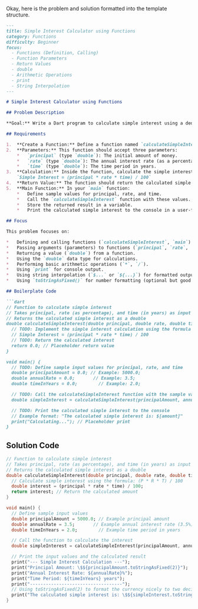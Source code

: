 Okay, here is the problem and solution formatted into the template structure.

```markdown
---
title: Simple Interest Calculator using Functions
category: Functions
difficulty: Beginner
focus:
  - Functions (Definition, Calling)
  - Function Parameters
  - Return Values
  - double
  - Arithmetic Operations
  - print
  - String Interpolation
---

# Simple Interest Calculator using Functions

## Problem Description

**Goal:** Write a Dart program to calculate simple interest using a dedicated function.

## Requirements

1.  **Create a Function:** Define a function named `calculateSimpleInterest`.
2.  **Parameters:** This function should accept three parameters:
    *   `principal` (type `double`): The initial amount of money.
    *   `rate` (type `double`): The annual interest rate (as a percentage, e.g., 5 for 5%).
    *   `time` (type `double`): The time period in years.
3.  **Calculation:** Inside the function, calculate the simple interest using the formula:
    `Simple Interest = (principal * rate * time) / 100`
4.  **Return Value:** The function should return the calculated simple interest amount (as a `double`).
5.  **Main Function:** In your `main` function:
    *   Define sample values for principal, rate, and time.
    *   Call the `calculateSimpleInterest` function with these values.
    *   Store the returned result in a variable.
    *   Print the calculated simple interest to the console in a user-friendly format (e.g., "The simple interest is: $[amount]").

## Focus

This problem focuses on:

*   Defining and calling functions (`calculateSimpleInterest`, `main`).
*   Passing arguments (parameters) to functions (`principal`, `rate`, `time`).
*   Returning a value (`double`) from a function.
*   Using the `double` data type for calculations.
*   Performing basic arithmetic operations (`*`, `/`).
*   Using `print` for console output.
*   Using string interpolation (`$...` or `${...}`) for formatted output.
*   Using `toStringAsFixed()` for number formatting (optional but good practice for currency).

## Boilerplate Code

```dart
// Function to calculate simple interest
// Takes principal, rate (as percentage), and time (in years) as input
// Returns the calculated simple interest as a double
double calculateSimpleInterest(double principal, double rate, double time) {
  // TODO: Implement the simple interest calculation using the formula
  // Simple Interest = (principal * rate * time) / 100
  // TODO: Return the calculated interest
  return 0.0; // Placeholder return value
}

void main() {
  // TODO: Define sample input values for principal, rate, and time
  double principalAmount = 0.0; // Example: 5000.0;
  double annualRate = 0.0;       // Example: 3.5;
  double timeInYears = 0.0;        // Example: 2.0;

  // TODO: Call the calculateSimpleInterest function with the sample values
  double simpleInterest = calculateSimpleInterest(principalAmount, annualRate, timeInYears);

  // TODO: Print the calculated simple interest to the console
  // Example format: "The calculated simple interest is: $[amount]"
  print("Calculating..."); // Placeholder print
}
```

## Solution Code

```dart
// Function to calculate simple interest
// Takes principal, rate (as percentage), and time (in years) as input
// Returns the calculated simple interest as a double
double calculateSimpleInterest(double principal, double rate, double time) {
  // Calculate simple interest using the formula: (P * R * T) / 100
  double interest = (principal * rate * time) / 100;
  return interest; // Return the calculated amount
}

void main() {
  // Define sample input values
  double principalAmount = 5000.0; // Example principal amount
  double annualRate = 3.5;       // Example annual interest rate (3.5%)
  double timeInYears = 2.0;        // Example time period in years

  // Call the function to calculate the interest
  double simpleInterest = calculateSimpleInterest(principalAmount, annualRate, timeInYears);

  // Print the input values and the calculated result
  print("--- Simple Interest Calculation ---");
  print("Principal Amount: \$${principalAmount.toStringAsFixed(2)}");
  print("Annual Interest Rate: ${annualRate}%");
  print("Time Period: ${timeInYears} years");
  print("-----------------------------------");
  // Using toStringAsFixed(2) to format the currency nicely to two decimal places
  print("The calculated simple interest is: \$${simpleInterest.toStringAsFixed(2)}");
}
```
```